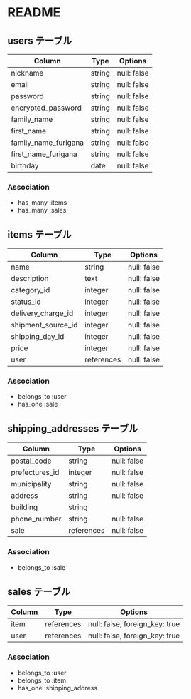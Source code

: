 # README


## users テーブル

| Column                | Type    | Options     |
| --------              | ------  | ----------- |
| nickname              | string  | null: false |
| email                 | string  | null: false |
| password              | string  | null: false |
| encrypted_password    | string  | null: false |
| family_name           | string  | null: false |
| first_name            | string  | null: false |
| family_name_furigana  | string  | null: false |
| first_name_furigana   | string  | null: false |
| birthday              | date    | null: false |

### Association

- has_many :items
- has_many :sales




## items テーブル

| Column             | Type       | Options     |
| ------             | ------     | ----------- |
| name               | string     | null: false |
| description        | text       | null: false |
| category_id        | integer    | null: false |
| status_id          | integer    | null: false |
| delivery_charge_id | integer    | null: false |
| shipment_source_id | integer    | null: false |
| shipping_day_id    | integer    | null: false |
| price              | integer    | null: false | 
| user               | references | null: false |


### Association

- belongs_to :user
- has_one :sale



## shipping_addresses テーブル
| Column              | Type       | Options     |
| ------              | ------     | ----------- |
| postal_code         | string     | null: false |
| prefectures_id      | integer    | null: false |
| municipality        | string     | null: false |
| address             | string     | null: false |
| building            | string     |
| phone_number        | string     | null: false |
| sale                | references | null: false |

### Association
- belongs_to :sale


## sales テーブル
| Column   | Type       | Options                        |
| ------   | ------     | -----------                    |
| item     | references | null: false, foreign_key: true |
| user     | references | null: false, foreign_key: true |

### Association
- belongs_to :user
- belongs_to :item
- has_one :shipping_address